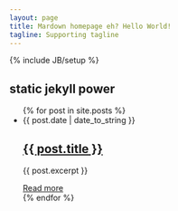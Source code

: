 ```yaml
---
layout: page
title: Mardown homepage eh? Hello World!
tagline: Supporting tagline
---
```

{% include JB/setup %}
<!--
Read [Jekyll Quick Start](http://jekyllbootstrap.com/usage/jekyll-quick-start.html)

Complete usage and documentation available at: [Jekyll Bootstrap](http://jekyllbootstrap.com)

## Update Author Attributes

In `_config.yml` remember to specify your own data:

    title : My Blog =)

    author :
      name : Name Lastname
      email : blah@email.test
      github : username
      twitter : username

The theme should reference these variables whenever needed.

## Sample Posts

This blog contains sample posts which help stage pages and blog data.
When you don't need the samples anymore just delete the `_posts/core-samples` folder.

    $ rm -rf _posts/core-samples

Here's a sample "posts list".
-->
<h2>static jekyll power</h2>
<ul class="posts">
  {% for post in site.posts %}
    <li>
      <span>{{ post.date | date_to_string }}</span>
      <a href="{{ BASE_PATH }}{{ post.url }}">
        <h2>{{ post.title }}</h2>
      </a>
      <p>{{ post.excerpt }}</p>
      <span><a href="{{ BASE_PATH }}{{ post.url }}" title="{{ post.title }}">Read more</a></span>
    </li>
  {% endfor %}
</ul>
<!--
## To-Do

This theme is still unfinished. If you'd like to be added as a contributor, [please fork](http://github.com/plusjade/jekyll-bootstrap)!
We need to clean up the themes, make theme usage guides with theme-specific markup examples.
-->

